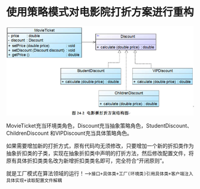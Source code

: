 # 使用策略模式对电影院打折方案进行重构
![img.png](策略模式重构项目.png)

MovieTicket充当环境类角色，Discount充当抽象策略角色，StudentDiscount、 ChildrenDiscount 和VIPDiscount充当具体策略角色。

如果需要增加新的打折方式，原有代码均无须修改，只要增加一个新的折扣类作为抽象折扣类的子类，实现在抽象折扣类中声明的打折方法，然后修改配置文件，将原有具体折扣类类名改为新增折扣类类名即可，完全符合“开闭原则”。

就是工厂模式在算法领域的运行！-->`接口+具体类+工厂(环境类)引用具体类+客户端注入具体实现+读取配置文件解耦`


